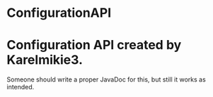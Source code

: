 # ConfigurationAPI
Configuration API created by Karelmikie3.
====
Someone should write a proper JavaDoc for this, but still it works as intended.
